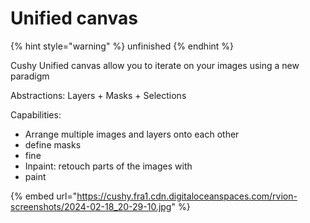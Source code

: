 # Unified canvas

{% hint style="warning" %}
unfinished
{% endhint %}

Cushy Unified canvas allow you to iterate on your images using a new paradigm

Abstractions: Layers + Masks + Selections

Capabilities:&#x20;

* Arrange multiple images and layers onto each other
* define masks&#x20;
* fine
* Inpaint: retouch parts of the images with&#x20;
* paint

{% embed url="https://cushy.fra1.cdn.digitaloceanspaces.com/rvion-screenshots/2024-02-18_20-29-10.jpg" %}
